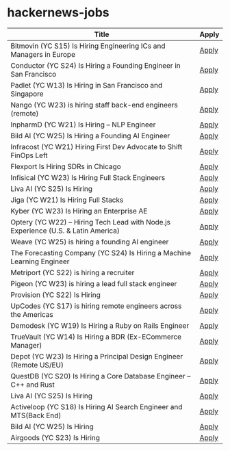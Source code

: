 # hackernews-jobs

<!-- table start -->

| Title | Apply |
|-------|-----|
| Bitmovin (YC S15) Is Hiring Engineering ICs and Managers in Europe | [Apply](https://bitmovin.com/careers) |
| Conductor (YC S24) Is Hiring a Founding Engineer in San Francisco | [Apply](https://www.ycombinator.com/companies/conductor/jobs/MYjJzBV-founding-engineer) |
| Padlet (YC W13) Is Hiring in San Francisco and Singapore | [Apply](https://padlet.jobs) |
| Nango (YC W23) is hiring staff back-end engineers (remote) | [Apply](https://www.nango.dev/careers) |
| InpharmD (YC W21) Is Hiring – NLP Engineer | [Apply](https://inpharmd.com/jobs/inpharmd-is-hiring-ai-ml-engineer) |
| Bild AI (YC W25) Is Hiring a Founding AI Engineer | [Apply](https://www.ycombinator.com/companies/bild-ai/jobs/m2ilR5L-founding-engineer-applied-ai) |
| Infracost (YC W21) Hiring First Dev Advocate to Shift FinOps Left | [Apply](https://www.ycombinator.com/companies/infracost/jobs/NzwUQ7c-senior-developer-advocate) |
| Flexport Is Hiring SDRs in Chicago | [Apply](https://job-boards.greenhouse.io/flexport/jobs/5690976?gh_jid=5690976) |
| Infisical (YC W23) Is Hiring Full Stack Engineers | [Apply](https://www.ycombinator.com/companies/infisical/jobs/0gY2Da1-full-stack-engineer-global) |
| Liva AI (YC S25) Is Hiring | [Apply](https://www.ycombinator.com/companies/liva-ai/jobs/inrUYH9-founding-engineer) |
| Jiga (YC W21) Is Hiring Full Stacks | [Apply](https://www.workatastartup.com/jobs/44310) |
| Kyber (YC W23) Is Hiring an Enterprise AE | [Apply](https://www.ycombinator.com/companies/kyber/jobs/BQRRSrZ-enterprise-account-executive-ae) |
| Optery (YC W22) – Hiring Tech Lead with Node.js Experience (U.S. & Latin America) | [Apply](https://www.optery.com/careers/) |
| Weave (YC W25) is hiring a founding AI engineer | [Apply](https://www.ycombinator.com/companies/weave-3/jobs/SqFnIFE-founding-ai-engineer) |
| The Forecasting Company (YC S24) Is Hiring a Machine Learning Engineer | [Apply](https://www.ycombinator.com/companies/the-forecasting-company/jobs/cXJzAhA-founding-machine-learning-engineer) |
| Metriport (YC S22) is hiring a recruiter | [Apply](https://www.ycombinator.com/companies/metriport/jobs/uq6CuhA-founding-recruiter) |
| Pigeon (YC W23) is hiring a lead full stack engineer | [Apply](https://www.ycombinator.com/companies/pigeon/jobs/sjuJOg3-lead-full-stack-software-engineer-remote-us) |
| Provision (YC S22) Is Hiring | [Apply](https://www.ycombinator.com/companies/provision/jobs/JJ9fZxg-fullstack-software-engineer-in-person-toronto-canada) |
| UpCodes (YC S17) is hiring remote engineers across the Americas | [Apply](https://up.codes/careers?utm_source=HN) |
| Demodesk (YC W19) Is Hiring a Ruby on Rails Engineer | [Apply](https://demodesk.com/careers) |
| TrueVault (YC W14) Is Hiring a BDR (Ex-ECommerce Manager) | [Apply](https://www.ycombinator.com/companies/truevault/jobs/FaC8Apo-ecommerce-manager-bdr) |
| Depot (YC W23) Is Hiring a Principal Design Engineer (Remote US/EU) | [Apply](https://www.ycombinator.com/companies/depot/jobs/qg8iVTz-principal-design-engineer) |
| QuestDB (YC S20) Is Hiring a Core Database Engineer – C++ and Rust | [Apply](https://questdb.com/careers/core-database-engineer/) |
| Liva AI (YC S25) Is Hiring | [Apply](https://www.ycombinator.com/companies/liva-ai/jobs/6xM8JYU-founding-operations-lead) |
| Activeloop (YC S18) Is Hiring AI Search Engineer and MTS(Back End) | [Apply](https://careers.activeloop.ai/) |
| Bild AI (YC W25) Is Hiring | [Apply](https://www.ycombinator.com/companies/bild-ai/jobs/m2ilR5L-founding-engineer-applied-ai) |
| Airgoods (YC S23) Is Hiring | [Apply](https://airgoods.com/careers?utm_source=hacker_news) |

<!-- table end -->
